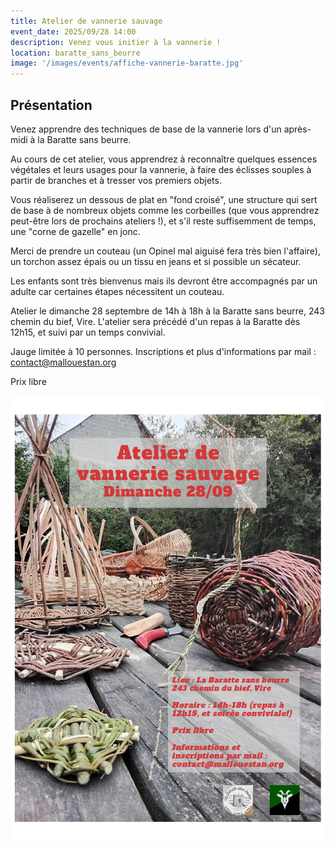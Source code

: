 ```yaml
---
title: Atelier de vannerie sauvage
event_date: 2025/09/28 14:00
description: Venez vous initier à la vannerie !
location: baratte_sans_beurre
image: '/images/events/affiche-vannerie-baratte.jpg'
---
```


## Présentation

Venez apprendre des techniques de base de la vannerie lors d'un après-midi à la Baratte sans beurre.

Au cours de cet atelier, vous apprendrez à reconnaître quelques essences végétales et leurs usages pour la vannerie, à faire des éclisses souples à partir de branches et à tresser vos premiers objets.

Vous réaliserez un dessous de plat en "fond croisé", une structure qui sert de base à de nombreux objets comme les corbeilles (que vous apprendrez peut-être lors de prochains ateliers !), et s'il reste suffisemment de temps, une "corne de gazelle" en jonc.

Merci de prendre un couteau (un Opinel mal aiguisé fera très bien l'affaire), un torchon assez épais ou un tissu en jeans et si possible un sécateur.

Les enfants sont très bienvenus mais ils devront être accompagnés par un adulte car certaines étapes nécessitent un couteau.

Atelier le dimanche 28 septembre de 14h à 18h à la Baratte sans beurre, 243 chemin du bief, Vire. L'atelier sera précédé d'un repas à la Baratte dès 12h15, et suivi par un temps convivial.

Jauge limitée à 10 personnes. Inscriptions et plus d'informations par mail : contact@mallouestan.org

Prix libre

![Affiche](/images/events/affiche-vannerie-baratte.jpg)
